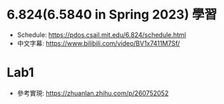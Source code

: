# 6.824(6.5840 in Spring 2023) 學習

- Schedule: https://pdos.csail.mit.edu/6.824/schedule.html
- 中文字幕: https://www.bilibili.com/video/BV1x7411M7Sf/

# Lab1

- 參考實現: https://zhuanlan.zhihu.com/p/260752052
